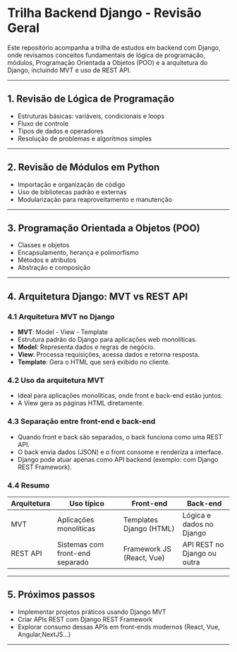 # Trilha Backend Django - Revisão Geral

Este repositório acompanha a trilha de estudos em backend com Django, onde revisamos conceitos fundamentais de lógica de programação, módulos, Programação Orientada a Objetos (POO) e a arquitetura do Django, incluindo MVT e uso de REST API.

---

## 1. Revisão de Lógica de Programação

- Estruturas básicas: variáveis, condicionais e loops
- Fluxo de controle
- Tipos de dados e operadores
- Resolução de problemas e algoritmos simples

---

## 2. Revisão de Módulos em Python

- Importação e organização de código
- Uso de bibliotecas padrão e externas
- Modularização para reaproveitamento e manutenção

---

## 3. Programação Orientada a Objetos (POO)

- Classes e objetos
- Encapsulamento, herança e polimorfismo
- Métodos e atributos
- Abstração e composição

---

## 4. Arquitetura Django: MVT vs REST API

### 4.1 Arquitetura MVT no Django

- **MVT**: Model - View - Template
- Estrutura padrão do Django para aplicações web monolíticas.
- **Model**: Representa dados e regras de negócio.
- **View**: Processa requisições, acessa dados e retorna resposta.
- **Template**: Gera o HTML que será exibido no cliente.

### 4.2 Uso da arquitetura MVT

- Ideal para aplicações monolíticas, onde front e back-end estão juntos.
- A View gera as páginas HTML diretamente.

### 4.3 Separação entre front-end e back-end

- Quando front e back são separados, o back funciona como uma REST API.
- O back envia dados (JSON) e o front consome e renderiza a interface.
- Django pode atuar apenas como API backend (exemplo: com Django REST Framework).

### 4.4 Resumo

| Arquitetura | Uso típico                      | Front-end                 | Back-end                    |
| ----------- | ------------------------------- | ------------------------- | --------------------------- |
| MVT         | Aplicações monolíticas          | Templates Django (HTML)   | Lógica e dados no Django    |
| REST API    | Sistemas com front-end separado | Framework JS (React, Vue) | API REST no Django ou outra |

---

## 5. Próximos passos

- Implementar projetos práticos usando Django MVT
- Criar APIs REST com Django REST Framework
- Explorar consumo dessas APIs em front-ends modernos (React, Vue, Angular,NextJS...)

---
